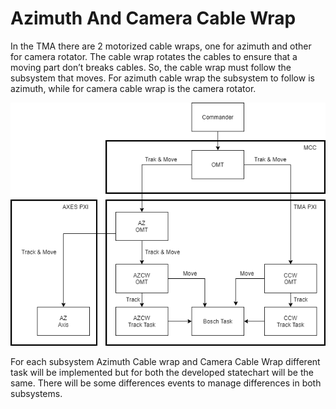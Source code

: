 # Azimuth And Camera Cable Wrap

In the TMA there are 2 motorized cable wraps, one for azimuth and other for camera rotator.
The cable wrap rotates the cables to ensure that a moving part don’t breaks cables. So, the cable wrap must follow the subsystem that moves. For azimuth cable wrap the subsystem to follow is azimuth, while for camera cable wrap is the camera rotator.

![Simplified command travel from Commander to element for Cable wraps and azimuth axis\label{CableWrapCommandTravelling}](../Resources/figures/AzimuthAndCameraCableWrap/CW_Command.png)

For each subsystem Azimuth Cable wrap and Camera Cable Wrap different task will be implemented but for both the developed statechart will be the same. There will be some differences events to manage differences in both subsystems.
